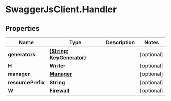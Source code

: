 # SwaggerJsClient.Handler

## Properties
Name | Type | Description | Notes
------------ | ------------- | ------------- | -------------
**generators** | [**{String: KeyGenerator}**](KeyGenerator.md) |  | [optional] 
**H** | [**Writer**](Writer.md) |  | [optional] 
**manager** | [**Manager**](Manager.md) |  | [optional] 
**resourcePrefix** | **String** |  | [optional] 
**W** | [**Firewall**](Firewall.md) |  | [optional] 


